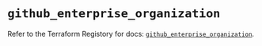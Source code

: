 # `github_enterprise_organization`

Refer to the Terraform Registory for docs: [`github_enterprise_organization`](https://registry.terraform.io/providers/integrations/github/5.25.0/docs/resources/enterprise_organization).
